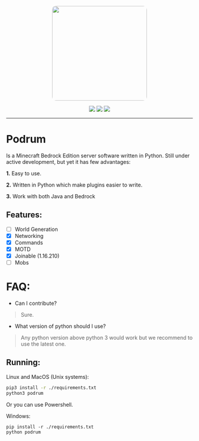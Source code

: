 <p align="center">
  <img width="256" style="border-radius:10px;" height="256" src="https://cdn.discordapp.com/attachments/576826528671858709/766767561681141790/Logo.png">


<div align="center">
    <a href="https://discord.gg/ScSsnwQ4kW"><img src="https://img.shields.io/discord/821124503185653803?style=flat-square"/></a>
    <a href="https://www.codefactor.io/repository/github/podrum/podrum"><img src="https://www.codefactor.io/repository/github/podrum/podrum/badge?style=flat-square"/></a>
    <a href="https://podrum.github.io/"><img src="https://img.shields.io/badge/website-online-orange?style=flat-square"/></a>
</div>
<hr/>

# Podrum
Is a Minecraft Bedrock Edition server software written in Python.
Still under active development, but yet it has few advantages:

**1.** Easy to use.

**2.** Written in Python which make plugins easier to write.

**3.** Work with both Java and Bedrock

## Features:
 - [ ] World Generation
 - [x] Networking
 - [x] Commands
 - [x] MOTD
 - [x] Joinable (1.16.210)
 - [ ] Mobs 

# FAQ:
 - Can I contribute?
 > Sure.
 - What version of python should I use?
 > Any python version above python 3 would work but we recommend to use the latest one.

## Running:
Linux and MacOS (Unix systems):
```sh
pip3 install -r ./requirements.txt
python3 podrum
```
Or you can use Powershell.

Windows:
```batch
pip install -r ./requirements.txt
python podrum
```
